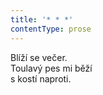 ```yaml
---
title: '* * *'
contentType: prose
---
```


<section>

Blíží se večer.  
Toulavý pes mi běží  
s kostí naproti.

</section>
